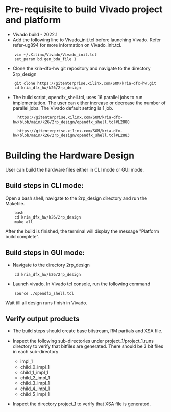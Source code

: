# Pre-requisite to build Vivado project and platform 

- Vivado build - 2022.1
- Add the following line to Vivado_init.tcl before launching Vivado. Refer refer-ug894 for more information on Vivado_init.tcl.
```
	vim ~/.Xilinx/Vivado/Vivado_init.tcl
	set_param bd.gen_bda_file 1
```

- Clone the kria-dfx-hw git repository and navigate to the directory 2rp_design
```
	git clone https://gitenterprise.xilinx.com/SOM/kria-dfx-hw.git
	cd kria_dfx_hw/k26/2rp_design
```
	
- The build script, opendfx_shell.tcl, uses 16 parallel jobs to run implementation. The user can either increase or decrease the number of parallel jobs. The Vivado default setting is 1 job.


 
 		https://gitenterprise.xilinx.com/SOM/kria-dfx-hw/blob/main/k26/2rp_design/opendfx_shell.tcl#L2880
 
 		https://gitenterprise.xilinx.com/SOM/kria-dfx-hw/blob/main/k26/2rp_design/opendfx_shell.tcl#L2883


# Building the Hardware Design
User can build the hardware files either in CLI mode or GUI mode.

## Build steps in CLI mode:
Open a bash shell, navigate to the 2rp_design directory and run the Makefile.

```
	bash
	cd kria_dfx_hw/k26/2rp_design
	make all
```
After the build is finished, the terminal will display the message "Platform build complete". 

## Build steps in GUI mode:
* Navigate to the directory 2rp_design
```
	cd kria_dfx_hw/k26/2rp_design
```
* Launch vivado. In Vivado tcl console, run the following command
```
	source ./opendfx_shell.tcl
```
Wait till all design runs finish in Vivado.

## Verify output products
* The build steps should create base bitstream, RM partials and XSA file.
* Inspect the following sub-directories under project_1/project_1.runs directory to verify that bitfiles are generated. There should be 3 bit files in each sub-directory 
    * impl_1
    * child_0_impl_1
    * child_1_impl_1
    * child_2_impl_1
    * child_3_impl_1
    * child_4_impl_1
    * child_5_impl_1

* Inspect the directory project_1 to verify that XSA file is generated.
